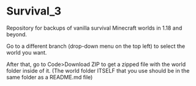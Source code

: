 # Survival_3
Repository for backups of vanilla survival Minecraft worlds in 1.18 and beyond.

Go to a different branch (drop-down menu on the top left) to select the world you want.

After that, go to Code>Download ZIP to get a zipped file with the world folder inside of it.
(The world folder ITSELF that you use should be in the same folder as a README.md file)

